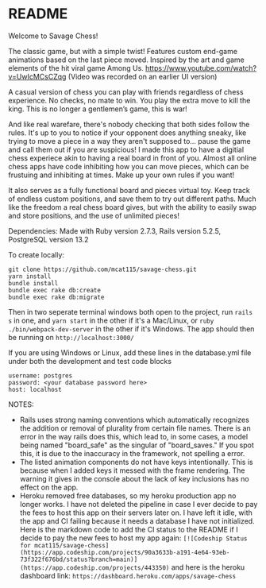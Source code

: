 # README

Welcome to Savage Chess!

The classic game, but with a simple twist! Features custom end-game animations based on the last piece moved. Inspired by the art and game elements of the hit viral game Among Us. https://www.youtube.com/watch?v=UwIcMCsCZqg (Video was recorded on an earlier UI version)

A casual version of chess you can play with friends regardless of chess experience. No checks, no mate to win. You play the extra move to kill the king. This is no longer a gentlemen’s game, this is war!

And like real warefare, there's nobody checking that both sides follow the rules. It's up to you to notice if your opponent does anything sneaky, like trying to move a piece in a way they aren't supposed to... pause the game and call them out if you are suspicious! I made this app to have a digitial chess experiece akin to having a real board in front of you. Almost all online chess apps have code inhibiting how you can move pieces, which can be frustuing and inhibiting at times. Make up your own rules if you want!

It also serves as a fully functional board and pieces virtual toy. Keep track of endless custom positions, and save them to try out different paths. Much like the freedom a real chess board gives, but with the ability to easily swap and store positions, and the use of unlimited pieces!

Dependencies:
Made with Ruby version 2.7.3,
Rails version 5.2.5,
PostgreSQL version 13.2

To create locally:

```
git clone https://github.com/mcat115/savage-chess.git
yarn install
bundle install
bundle exec rake db:create
bundle exec rake db:migrate
```

Then in two seperate terminal windows both open to the project, run `rails s` in one, and `yarn start` in the other if it's a Mac/Linux, or `ruby ./bin/webpack-dev-server` in the other if it's Windows. The app should then be running on `http://localhost:3000/`

If you are using Windows or Linux, add these lines in the database.yml file under both the development and test code blocks

```
username: postgres
password: <your database password here>
host: localhost

```

NOTES:

- Rails uses strong naming conventions which automatically recognizes the addition or removal of plurality from certain file names. There is an error in the way rails does this, which lead to, in some cases, a model being named "board_safe" as the singular of "board_saves." If you spot this, it is due to the inaccuracy in the framework, not spelling a error.
- The listed animation components do not have keys intentionally. This is because when I added keys it messed with the frame rendering. The warning it gives in the console about the lack of key inclusions has no effect on the app.
- Heroku removed free databases, so my heroku production app no longer works. I have not deleted the pipeline in case I ever decide to pay the fees to host this app on their servers later on. I have left it idle, with the app and CI failing because it needs a database I have not initialized. Here is the markdown code to add the CI status to the README if I decide to pay the new fees to host my app again: `[![Codeship Status for mcat115/savage-chess](https://app.codeship.com/projects/90a3633b-a191-4e64-93eb-73f322f676bd/status?branch=main)](https://app.codeship.com/projects/443350)` and here is the heroku dashboard link: `https://dashboard.heroku.com/apps/savage-chess`
